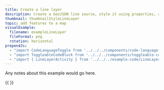 ```yaml
---
title: Create a line layer
description: Create a GeoJSON line source, style it using properties, and add the layer to the map.
thumbnail: thumbnailStyleLineLayer
topic: add features to a map
visualExample:
  filename: exampleLineLayer
  fileFormat: png
  rotation: horizontal
prependJs:
  - "import CodeLanguageToggle from '../../../components/code-language-toggle'"
  - "import ToggleableCodeBlock from '../../../components/toggleable-code-block'"
  - "import { LineLayerActivity } from '../../../example-code/LineLayerActivity.js'"
---
```


Any notes about this example would go here. 

{{
  <CodeLanguageToggle />
  <ToggleableCodeBlock 
    codeSnippet={LineLayerActivity}
  />
}}
